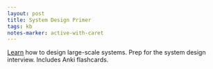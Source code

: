 ```yaml
---
layout: post
title: System Design Primer
tags: kb
notes-marker: active-with-caret
---
```

[Learn](https://github.com/donnemartin/system-design-primer) how to design large-scale systems. Prep for the system design interview. Includes Anki flashcards.